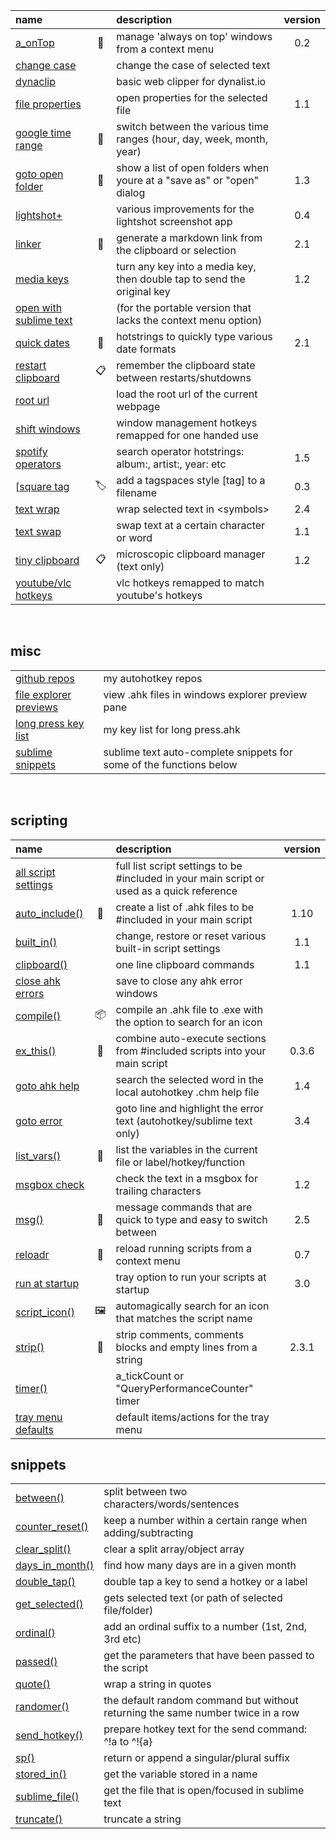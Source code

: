 | name |     | description | version |  
|:-----|:---:|:------------|:-------:|  
| [a_onTop](https://gist.github.com/davebrny/584985caa1fc0dd3396ca39259b68ea4)                |🎩| manage 'always on top' windows from a context menu | 0.2 |  
| [change case](https://gist.github.com/davebrny/7712575122bbed789416ca4800391621)            |  | change the case of selected text  
| [dynaclip](https://gist.github.com/davebrny/a23080af7aa3a648c5ce54fb61362416)               |  | basic web clipper for dynalist.io  
| [file properties](https://gist.github.com/davebrny/fd31caabaa02a3e7e60095011e97b783)        |  | open properties for the selected file | 1.1 |  
| [google time range](https://gist.github.com/davebrny/101683d4b0277c9d4dd0b13ba82a4bba)      |🔎| switch between the various time ranges (hour, day, week, month, year)  
| [goto open folder](https://gist.github.com/davebrny/4438ca257eb3954a08da5dea181085b0)       |📂| show a list of open folders when youre at a "save as" or "open" dialog | 1.3 |  
| [lightshot+](https://gist.github.com/davebrny/6746782dc720820cd61a552f470fe9cf)             |  | various improvements for the lightshot screenshot app | 0.4 |  
| [linker](https://gist.github.com/davebrny/b85e1470d2dd886053ef3415e7198508)                 |🔗| generate a markdown link from the clipboard or selection | 2.1 |  
| [media keys](https://gist.github.com/davebrny/0fec50393cb06a4f51a13ec7d1b77b28)             |  | turn any key into a media key, then double tap to send the original key | 1.2 |  
| [open with sublime text](https://gist.github.com/davebrny/28bae35c10b67df67b993e7c30cfdc71) |  | (for the portable version that lacks the context menu option)  
| [quick dates](https://gist.github.com/davebrny/5155f65b53e50f4ddf615cd464c092a9)            |📆| hotstrings to quickly type various date formats | 2.1 |  
| [restart clipboard](https://gist.github.com/davebrny/91662fdc77a4ada8659be12337ad6c76)      |📋| remember the clipboard state between restarts/shutdowns  
| [root url](https://gist.github.com/davebrny/964e124eb1655675a657755215a77906)               |  | load the root url of the current webpage  
| [shift windows](https://gist.github.com/davebrny/e617d196502fa4d4fc4806edaef1a50a)          |  | window management hotkeys remapped for one handed use  
| [spotify operators](https://gist.github.com/davebrny/21b9f8147c82e66c913226ec6a8bc229)      |  | search operator hotstrings: album:, artist:, year: etc | 1.5 |  
| [[square tag](https://gist.github.com/davebrny/7dbeda0baea3ec467c804772833fe2a5)             |🏷️| add a tagspaces style [tag] to a filename | 0.3 |  
| [text wrap](https://gist.github.com/davebrny/088c48d6678617876b34f53571e92ee6)              |  | wrap selected text in \<symbols\> | 2.4 |  
| [text swap](https://gist.github.com/davebrny/8bdbef225aedf6478c2cb6414f4b9bce)              |  | swap text at a certain character or word | 1.1 |  
| [tiny clipboard](https://gist.github.com/davebrny/1d1cf0b3041b031ce06bfe44a10cd289)         |📋| microscopic clipboard manager (text only) | 1.2 |  
| [youtube/vlc hotkeys](https://gist.github.com/davebrny/f6da569e2360d6bfd896eb7d50c70f66)    |  | vlc hotkeys remapped to match youtube's hotkeys  

&nbsp;

## misc
|    |              |     
|:---|:-------------|  
| [github repos](https://github.com/search?&q=user%3Adavebrny+topic%3Aautohotkey)             | my autohotkey repos  |  
| [file explorer previews](https://gist.github.com/davebrny/d88e0f79e7ac3630b66e4cc4f7c73bd2) | view .ahk files in windows explorer preview pane |  
| [long press key list](https://gist.github.com/davebrny/ec0b107973cce88217ed14d6183e52ab)    | my key list for long press.ahk |  
| [sublime snippets](https://gist.github.com/davebrny/978751a35b8cedbbca3d5039dcf49a52)       | sublime text auto-complete snippets for some of the functions below | 

&nbsp;

## scripting

| name |     | description | version |  
|:-----|:---:|:------------|:-------:|  
| [all script settings](https://gist.github.com/davebrny/e1102636e46db1293831aea63cabe485) |  | full list script settings to be #included in your main script or used as a quick reference  
| [auto_include()](https://gist.github.com/davebrny/55de3ab40499e33e40324ac6a96b70c0)      |📃| create a list of .ahk files to be #included in your main script | 1.10 |  
| [built_in()](https://gist.github.com/davebrny/02167ebb09cedfb922f875917c23b26b)          |  | change, restore or reset various built-in script settings | 1.1 |  
| [clipboard()](https://gist.github.com/davebrny/9cb0c53fa049832ab46925f3597637c5)         |  | one line clipboard commands | 1.1 |  
| [close ahk errors](https://gist.github.com/davebrny/ffb37b346ecc4ac80446f9958cd78574)    |  | save to close any ahk error windows  
| [compile()](https://gist.github.com/davebrny/17a64afe1233a454a5842d96317dce99)           |📦| compile an .ahk file to .exe with the option to search for an icon  
| [ex_this()](https://gist.github.com/davebrny/c914a936c1977a525a58c88d7d03792a)           |💈 | combine auto-execute sections from #included scripts into your main script | 0.3.6 |  
| [goto ahk help](https://gist.github.com/davebrny/3ac1f359d3d033cfe3e072446cb3c401)       |  | search the selected word in the local autohotkey .chm help file | 1.4 |  
| [goto error](https://gist.github.com/davebrny/ff6a00e55d9d81e4bea9fe1d852d84a9)          |   | goto line and highlight the error text (autohotkey/sublime text only) | 3.4 |  
| [list_vars()](https://gist.github.com/davebrny/d5cf686619a3402f1426277a3359521d)         |🐛| list the variables in the current file or label/hotkey/function  
| [msgbox check](https://gist.github.com/davebrny/ab814d0427a67237008dd7888cc464bd)        |   | check the text in a msgbox for trailing characters | 1.2 |  
| [msg()](https://gist.github.com/davebrny/c8fc4dd7af299afe5ec8883faa28784a)               |💬| message commands that are quick to type and easy to switch between | 2.5 |  
| [reloadr](https://gist.github.com/davebrny/4f14e1edb4fac2fc2459c3d87fa537f7)             |🚚| reload running scripts from a context menu  | 0.7 |  
| [run at startup](https://gist.github.com/davebrny/4b329b604ce742ba2581b6e691afea57)      |   | tray option to run your scripts at startup | 3.0 |  
| [script_icon()](https://gist.github.com/davebrny/2d2bc026efd177c41de1e5482b137fa2)       |🖼️| automagically search for an icon that matches the script name  
| [strip()](https://gist.github.com/davebrny/13b4ab574fd125d732749b406c4351d5)             |🥓| strip comments, comments blocks and empty lines from a string | 2.3.1 |  
| [timer()](https://gist.github.com/davebrny/0b34db1c2c0db78c4b3bb4d23ba26a9a)             |   | a_tickCount or "QueryPerformanceCounter" timer  
| [tray menu defaults](https://gist.github.com/davebrny/63d8120c9f31c0505cfed1cfa9a6e68e)  |   | default items/actions for the tray menu  

## snippets

|    |             |     
|:---|:------------|  
| [between()](https://gist.github.com/davebrny/a440ce36d11364d2f7cfc6d89d2f3f63)       | split between two characters/words/sentences  
| [counter_reset()](https://gist.github.com/davebrny/65e1e8dc9784b85d352c26ef184f9d32) | keep a number within a certain range when adding/subtracting  
| [clear_split()](https://gist.github.com/davebrny/982a35ebfa43871846ff8c9a1cda3c24)   | clear a split array/object array  
| [days_in_month()](https://gist.github.com/davebrny/d8a361412985c494e5b3a5a2954dde5c) | find how many days are in a given month  
| [double_tap()](https://gist.github.com/davebrny/383ab4158e4220f5658223475ad57719)    | double tap a key to send a hotkey or a label  
| [get_selected()](https://gist.github.com/davebrny/535d9a80afe0a0f8fba322b752a9f73c)  | gets selected text (or path of selected file/folder) |  
| [ordinal()](https://gist.github.com/davebrny/a51dcb71f2ef652464bc863ea64aa5cc)       | add an ordinal suffix to a number (1st, 2nd, 3rd etc)  
| [passed()](https://gist.github.com/davebrny/f7cbde0d89a5c99cec554e46ba94db11)        | get the parameters that have been passed to the script 
| [quote()](https://gist.github.com/davebrny/aa91cf602532f358ca9ea913c5b9a50a)         | wrap a string in quotes |  
| [randomer()](https://gist.github.com/davebrny/564328c8cfd9f85987ed9d4d0578d423)      | the default random command but without returning the same number twice in a row   
| [send_hotkey()](https://gist.github.com/davebrny/ce25602584c77a50959334ce8ec2e989)   | prepare hotkey text for the send command: ^!a to ^!{a}   
| [sp()](https://gist.github.com/davebrny/7cab642728f25ca5cad2b9611582a284)            | return or append a singular/plural suffix |  
| [stored_in()](https://gist.github.com/davebrny/1c9083935a67ad58af04a12b78c91453)     | get the variable stored in a name  
| [sublime_file()](https://gist.github.com/davebrny/51fe9b24b17db5960700a3f1947b8c82)  | get the file that is open/focused in sublime text   
| [truncate()](https://gist.github.com/davebrny/53232e6360b2fb48fd5be6a737384a6a)      | truncate a string   